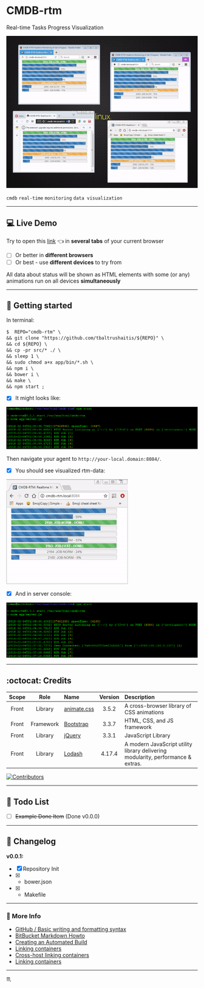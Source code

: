 # CMDB-rtm #

Real-time Tasks Progress Visualization

![Real Time Jobs Progress View](assets/img/cmdb-rtm-poc-4-windows.gif)

`cmdb` `real-time` `monitoring` `data visualization`

---

## :computer: Live Demo ##
Try to open this [link](http://bit.ly/cmdb-rtm) :point_left: in **several tabs** of your current browser

 - [ ] Or better in **different browsers**
 - [ ] Or best - use **different devices** to try from

All data about status will be shown as HTML elements with some (or any) animations run on all devices **simultaneously**

---

## :runner: Getting started ##

In terminal:

```shell
$  REPO="cmdb-rtm" \
&& git clone "https://github.com/tbaltrushaitis/${REPO}" \
&& cd ${REPO} \
&& cp -pr src/* ./ \
&& sleep 1 \
&& sudo chmod a+x app/bin/*.sh \
&& npm i \
&& bower i \
&& make \
&& npm start ;
```

 - [x] It might looks like:

![Run Application Server](assets/img/npm-start-001.png)

Then navigate your agent to `http://your-local.domain:8084/`.
 - [x] You should see visualized rtm-data:

![Real Time Jobs Progress View](assets/img/cmdb-rtm-progress.gif)

 - [x] And in server console:

![Run Application Server](assets/img/user-connected-001.png)

---

## :octocat: Credits ##

 Scope | Role | Name | Version | Description
:-----:|:----:|:-----|:-------:|:------------
 Front | Library | [animate.css](http://daneden.github.io/animate.css/) | 3.5.2 | A cross-browser library of CSS animations
 Front | Framework | [Bootstrap](http://getbootstrap.com) | 3.3.7 | HTML, CSS, and JS framework
 Front | Library | [jQuery](http://jquery.com/) | 3.3.1 | JavaScript Library
 Front | Library | [Lodash](https://lodash.com/docs/4.17.4) | 4.17.4 | A modern JavaScript utility library delivering modularity, performance & extras.

[![Contributors](https://img.shields.io/github/contributors/tbaltrushaitis/cmdb-rtm.svg)](https://github.com/tbaltrushaitis/cmdb-rtm/graphs/contributors)

---


## :pushpin: Todo List ##

 - [ ] ~~Example Done Item~~ (Done v0.0.0)

---

## :memo: Changelog ##

**v0.0.1:**

 - [x] Repository Init
 - [x] + bower.json
 - [x] + Makefile

---

### :link: More Info ###

 - [GitHub / Basic writing and formatting syntax](https://help.github.com/articles/basic-writing-and-formatting-syntax/)
 - [BitBucket Markdown Howto](https://bitbucket.org/tutorials/markdowndemo)
 - [Creating an Automated Build](https://docs.docker.com/docker-hub/builds/)
 - [Linking containers](https://docs.docker.com/engine/userguide/networking/default_network/dockerlinks.md)
 - [Cross-host linking containers](https://docs.docker.com/engine/admin/ambassador_pattern_linking.md)
 - [Linking containers](https://docs.docker.com/engine/userguide/networking/default_network/dockerlinks.md)

---

:scorpius:
